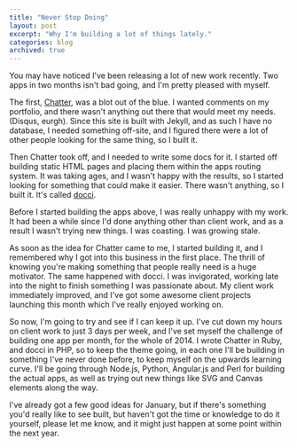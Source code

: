 ```yaml
---
title: "Never Stop Doing"
layout: post
excerpt: "Why I'm building a lot of things lately."
categories: blog
archived: true
---
```


You may have noticed I've been releasing a lot of new work recently. Two apps in two months isn't bad going, and I'm pretty pleased with myself.

The first, [Chatter](http://chatter.li), was a blot out of the blue. I wanted comments on my portfolio, and there wasn't anything out there that would meet my needs. (Disqus, eurgh). Since this site is built with Jekyll, and as such I have no database, I needed something off-site, and I figured there were a lot of other people looking for the same thing, so I built it.

Then Chatter took off, and I needed to write some docs for it. I started off building static HTML pages and placing them within the apps routing system. It was taking ages, and I wasn't happy with the results, so I started looking for something that could make it easier. There wasn't anything, so I built it. It's called [docci](http://docci.co).

Before I started building the apps above, I was really unhappy with my work. It had been a while since I'd done anything other than client work, and as a result I wasn't trying new things. I was coasting. I was growing stale.

As soon as the idea for Chatter came to me, I started building it, and I remembered why I got into this business in the first place. The thrill of knowing you're making something that people really need is a huge motivator. The same happened with docci. I was invigorated, working late into the night to finish something I was passionate about. My client work immediately improved, and I've got some awesome client projects launching this month which I've really enjoyed working on.

So now, I'm going to try and see if I can keep it up. I've cut down my hours on client work to just 3 days per week, and I've set myself the challenge of building one app per month, for the whole of 2014. I wrote Chatter in Ruby, and docci in PHP, so to keep the theme going, in each one I'll be building in something I've never done before, to keep myself on the upwards learning curve. I'll be going through Node.js, Python, Angular.js and Perl for building the actual apps, as well as trying out new things like SVG and Canvas elements along the way.

I've already got a few good ideas for January, but if there's something you'd really like to see built, but haven't got the time or knowledge to do it yourself, please let me know, and it might just happen at some point within the next year.